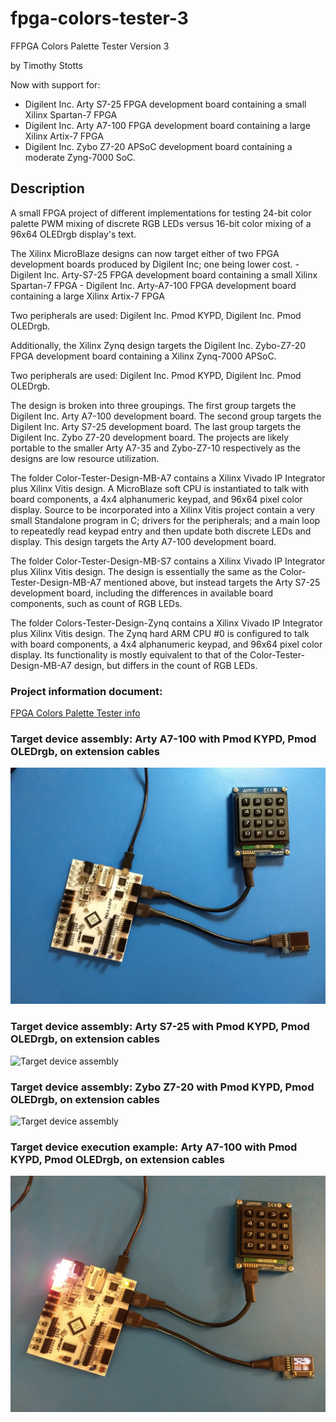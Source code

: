 # fpga-colors-tester-3

FFPGA Colors Palette Tester Version 3

by Timothy Stotts

Now with support for:

- Digilent Inc. Arty S7-25 FPGA development board containing a small Xilinx Spartan-7 FPGA
- Digilent Inc. Arty A7-100 FPGA development board containing a large Xilinx Artix-7 FPGA
- Digilent Inc. Zybo Z7-20 APSoC development board containing a moderate Zyng-7000 SoC.

## Description
A small FPGA project of different implementations for testing 24-bit color palette PWM mixing of discrete RGB LEDs
versus 16-bit color mixing of a 96x64 OLEDrgb display's text.

The Xilinx MicroBlaze designs can now target either of two FPGA development boards produced by Digilent Inc; one being
lower cost.
	- Digilent Inc. Arty-S7-25 FPGA development board containing a small Xilinx Spartan-7 FPGA
	- Digilent Inc. Arty-A7-100 FPGA development board containing a large Xilinx Artix-7 FPGA

Two peripherals are used: Digilent Inc. Pmod KYPD, Digilent Inc. Pmod OLEDrgb.

Additionally, the Xilinx Zynq design targets the
Digilent Inc. Zybo-Z7-20 FPGA development board containing a Xilinx Zynq-7000 APSoC.

Two peripherals are used: Digilent Inc. Pmod KYPD, Digilent Inc. Pmod OLEDrgb.

The design is broken into three groupings.
The first group targets the Digilent Inc. Arty A7-100 development board.
The second group targets the Digilent Inc. Arty S7-25 development board.
The last group targets the Digilent Inc. Zybo Z7-20 development board.
The projects are likely portable to the smaller Arty A7-35 and Zybo-Z7-10
respectively as the designs are low resource utilization.

The folder Color-Tester-Design-MB-A7 contains a Xilinx Vivado IP Integrator plus
Xilinx Vitis design. A MicroBlaze soft CPU is instantiated to talk with board components,
a 4x4 alphanumeric keypad, and 96x64 pixel color display.
Source to be incorporated into a Xilinx Vitis project contain
a very small Standalone program in C; drivers for the peripherals; and a main loop to repeatedly
read keypad entry and then update both discrete LEDs and display.
This design targets the Arty A7-100 development board.

The folder Color-Tester-Design-MB-S7 contains a Xilinx Vivado IP Integrator plus
Xilinx Vitis design. The design is essentially the same as the Color-Tester-Design-MB-A7 mentioned
above, but instead targets the Arty S7-25 development board, including the differences in available
board components, such as count of RGB LEDs.

The folder Colors-Tester-Design-Zynq contains a Xilinx Vivado IP Integrator plus Xilinx Vitis
design. The Zynq hard ARM CPU #0 is configured to talk with board components, a 4x4 alphanumeric
keypad, and 96x64 pixel color display. Its functionality is mostly equivalent to that of the
Color-Tester-Design-MB-A7 design, but differs in the count of RGB LEDs.

### Project information document:

[FPGA Colors Palette Tester info](https://github.com/timothystotts/fpga-colors-tester-3/blob/main/Colors%20Palette%20Tester.pdf)

### Target device assembly: Arty A7-100 with Pmod KYPD, Pmod OLEDrgb, on extension cables
![Target device assembly](https://github.com/timothystotts/fpga-colors-tester-3/blob/main/Color-Tester-Design-Documents/img_color-palette-tester-assembled-20200831_202137119.jpg)

### Target device assembly: Arty S7-25 with Pmod KYPD, Pmod OLEDrgb, on extension cables
![Target device assembly](https://github.com/timothystotts/fpga-colors-tester-3/blob/main/Color-Tester-Design-Documents/img_color-palette-tester-assembled-?.jpg)

### Target device assembly: Zybo Z7-20 with Pmod KYPD, Pmod OLEDrgb, on extension cables
![Target device assembly](https://github.com/timothystotts/fpga-colors-tester-3/blob/main/Color-Tester-Design-Documents/img_color-palette-tester-assembled-?.jpg)

### Target device execution example: Arty A7-100 with Pmod KYPD, Pmod OLEDrgb, on extension cables
![Target device execution example](https://github.com/timothystotts/fpga-colors-tester-1/blob/main/Color-Tester-Design-Documents/img_color-palette-tester-executing-a-20200831_204635464.jpg)

